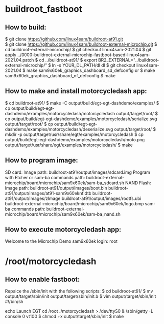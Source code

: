 # buildroot_fastboot
How to build:
----------------------------------------
$ git clone https://github.com/linux4sam/buildroot-at91.git<br>
$ git clone https://github.com/linux4sam/buildroot-external-microchip.git
$ cd buildroot-external-microchip/
$ git checkout linux4sam-2021.04
$ git apply ../0000-buildroot-external-microchip-fastboot-based-linux4sam-2021.04.patch
$ cd ../buildroot-at91/
$ export BR2_EXTERNAL="../buildroot-external-microchip/"
$ ln -s YOUR_DL_PATH/dl dl
$ git checkout linux4sam-2021.04
$ make sam9x60ek_graphics_dashboard_sd_defconfig
  or
$ make sam9x60ek_graphics_dashboard_nf_defconfig
$ make

How to make and install motorcycledash app:
----------------------------------------
$ cd buildroot-at91/
$ make -C output/build/egt-egt-dashdemo/examples/
$ cp output/build/egt-egt-dashdemo/examples/motorcycledash/motorcycledash output/target/root/
$ cp output/build/egt-egt-dashdemo/examples/motorcycledash/serialize.svg output/target/root/
$ cp output/build/egt-egt-dashdemo/examples/motorcycledash/deserialize.svg output/target/root/
$ mkdir -p output/target/usr/share/egt/examples/motorcycledash
$ cp output/build/egt-egt-dashdemo/examples/motorcycledash/moto.png output/target/usr/share/egt/examples/motorcycledash/
$ make

How to program image:
----------------------------------------
SD card:
	Image path:
		buildroot-at91/output/images/sdcard.img
	Program with Etcher or sam-ba commands path:
		buildroot-external-microchip/board/microchip/sam9x60ek/sam-ba_sdcard.sh
NAND Flash:
	Image path:
		buildroot-at91/output/images/boot.bin
		buildroot-at91/output/images/at91-sam9x60eknf.dtb
		buildroot-at91/output/images/zImage
		buildroot-at91/output/images/rootfs.ubi
		buildroot-external-microchip/board/microchip/sam9x60ek/logo.bmp
	sam-ba commands path:
		buildroot-external-microchip/board/microchip/sam9x60ek/sam-ba_nand.sh

How to execute motorcycledash app:
----------------------------------------
Welcome to the Microchip Demo
sam9x60ek login: root
# /root/motorcycledash

How to enable fastboot:
----------------------------------------
Repalce the /sbin/init with the following scripts:
$ cd buildroot-at91/
$ mv output/target/sbin/init output/target/sbin/init.b
$ vim output/target/sbin/init
  #!/bin/sh
  
  echo Launch EGT
  cd /root
  ./motorcycledash > /dev/ttyS0 &
  /sbin/getty -L  console 0 vt100
$ chmod +x output/target/sbin/init
$ make

